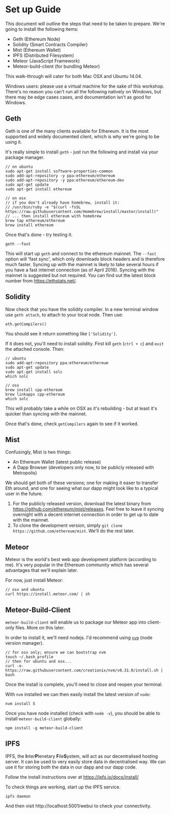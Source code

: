 # Set up Guide

This document will outline the steps that need to be taken to prepare.  We're going to install the following items:

* Geth (Ethereum Node)
* Solidity (Smart Contracts Compiler)
* Mist (Ethereum Wallet)
* IPFS (Distributed Filesystem)
* Meteor (JavaScript Framework)
* Meteor-build-client (for bundling Meteor)

This walk-through will cater for both Mac OSX and Ubuntu 14.04.

Windows users: please use a virtual machine for the sake of this workshop. There's no reason you can't run all the following natively on Windows, but there may be edge cases cases, and documentation isn't as good for Windows.

## Geth

Geth is one of the many clients available for Ethereum. It is the most supported and widely documented client, which is why we're going to be using it.

It's really simple to install `geth` - just run the following and install via your package manager.

```
// on ubuntu
sudo apt-get install software-properties-common
sudo add-apt-repository -y ppa:ethereum/ethereum
sudo add-apt-repository -y ppa:ethereum/ethereum-dev
sudo apt-get update
sudo apt-get install ethereum

// on osx
// if you don't already have homebrew, install it:
// /usr/bin/ruby -e "$(curl -fsSL https://raw.githubusercontent.com/Homebrew/install/master/install)"
// ... then install ethereum with homebrew
brew tap ethereum/ethereum
brew install ethereum
```

Once that's done - try testing it.

```
geth --fast
```

This will start up `geth` and connect to the ethereum mainnet. The `--fast` option will 'fast sync', which only downloads block headers and is therefore much faster. Syncing up with the mainnet is likely to take several hours if you have a fast internet connection (as of April 2016). Syncing with the mainnet is suggested but not required. You can find out the latest block number from https://ethstats.net/.

## Solidity

Now check that you have the solidity compiler. In a new terminal window use `geth attach`, to attach to your local node. Then use:

```
eth.getCompilers()
```

You should see it return something like `['Solidity']`.

If it does not, you'll need to install solidity. First kill `geth` (`ctrl + c`) and `exit` the attached console. Then:

```
// ubuntu
sudo add-apt-repository ppa:ethereum/ethereum
sudo apt-get update
sudo apt-get install solc
which solc

// osx
brew install cpp-ethereum
brew linkapps cpp-ethereum
which solc
```

This will probably take a while on OSX as it's rebuilding - but at least it's quicker than syncing with the mainnet.

Once that's done, check `getCompilers` again to see if it worked.

## Mist

Confusingly, Mist is two things:

* An Ethereum Wallet (latest public release)
* A Dapp Browser (developers only now, to be publicly released with Metropolis)

We should get both of these versions; one for making it easer to transfer Eth around, and one for seeing what our dapp might look like to a typical user in the future.

1. For the publicly released version, download the latest binary from https://github.com/ethereum/mist/releases. Feel free to leave it syncing overnight with a decent internet connection in order to get up to date with the mainnet.
2. To clone the development version, simply `git clone https://github.com/ethereum/mist`. We'll do the rest later.

## Meteor

Meteor is the world's best web app development platform (according to me). It's very popular in the Ethereum community which has several advantages that we'll explain later.

For now, just install Meteor:

```
// osx and ubuntu
curl https://install.meteor.com/ | sh
```

## Meteor-Build-Client

`meteor-build-client` will enable us to package our Meteor app into client-only files. More on this later.

In order to install it, we'll need nodejs. I'd recommend using [`nvm`](https://github.com/creationix/nvm) (node version manager).

```
// for osx only; ensure we can bootstrap nvm
touch ~/.bash_profile
// then for ubuntu and osx...
curl -o- https://raw.githubusercontent.com/creationix/nvm/v0.31.0/install.sh | bash
```

Once the install is complete, you'll need to close and reopen your terminal.

With `nvm` installed we can then easily install the latest version of `node`:

```
nvm install 5
```

Once you have node installed (check with `node -v`), you should be able to install `meteor-build-client` globally:

```
npm install -g meteor-build-client
```

## IPFS

IPFS, the **I**nter**P**lenetary **F**ile**S**ystem, will act as our decentralised hosting server. It can be used to very easily store data in decentralised way. We can use it for storing both the data in our dapp and our dapp code.

Follow the install instructions over at https://ipfs.io/docs/install/

To check things are working, start up the IPFS service.

```
ipfs daemon
```

And then visit http://localhost:5001/webui to check your connectivity.

